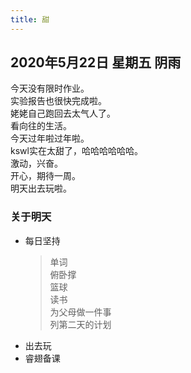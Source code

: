 ```yaml
---
title: 甜
---
```

## 2020年5月22日 星期五 阴雨
今天没有限时作业。  
实验报告也很快完成啦。  
姥姥自己跑回去太气人了。  
看向往的生活。  
今天过年啦过年啦。  
kswl实在太甜了，哈哈哈哈哈哈。  
激动，兴奋。  
开心，期待一周。  
明天出去玩啦。 
### 关于明天
* 每日坚持
	> 单词  
	> 俯卧撑  
	> 篮球  
	> 读书  
	> 为父母做一件事  
	> 列第二天的计划  
* 出去玩  
* 睿翅备课  